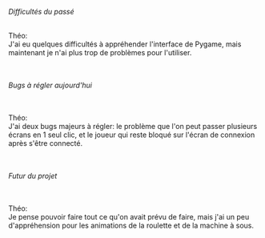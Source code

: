 *Difficultés du passé*

</br>Théo:
</br>J'ai eu quelques difficultés à appréhender l'interface de Pygame, mais maintenant je n'ai plus trop de problèmes pour l'utiliser.


</br></br>*Bugs à régler aujourd'hui*

</br></br>Théo:
</br>J'ai deux bugs majeurs à régler: le problème que l'on peut passer plusieurs écrans en 1 seul clic, et le joueur qui reste bloqué sur l'écran de connexion après s'être connecté.


</br></br>*Futur du projet*

</br></br>Théo:
</br>Je pense pouvoir faire tout ce qu'on avait prévu de faire, mais j'ai un peu d'appréhension pour les animations de la roulette et de la machine à sous.
